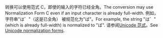<span data-ttu-id="d902b-101">转换可以使用范式 C，即使的输入的字符已经全角。</span><span class="sxs-lookup"><span data-stu-id="d902b-101">The conversion may use Normalization Form C even if an input character is already full-width.</span></span> <span data-ttu-id="d902b-102">例如，字符串"は゛"（这是已全角） 被规范化为"ば"。</span><span class="sxs-lookup"><span data-stu-id="d902b-102">For example, the string "は゛" (which is already full-width) is normalized to "ば".</span></span> <span data-ttu-id="d902b-103">请参阅[Unicode 范式](http://unicode.org/reports/tr15)。</span><span class="sxs-lookup"><span data-stu-id="d902b-103">See [Unicode normalization forms](http://unicode.org/reports/tr15).</span></span>